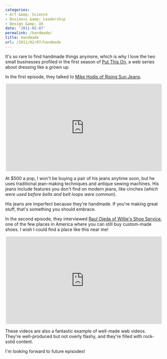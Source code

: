 ```yaml
---
categories:
- Art &amp; Science
- Business &amp; Leadership
- Design &amp; UX
date: '2011-02-07'
permalink: /handmade/
title: Handmade
url: /2011/02/07/handmade
---
```


It's so rare to find handmade things anymore, which is why I love the two small businesses profiled in the first season of <a href="http://putthison.com/">Put This On</a>, a web series about dressing like a grown up.

In the first episode, they talked to <a href="http://vimeo.com/7391362">Mike Hodis of Rising Sun Jeans</a>.

<p align="center"><iframe src="https://player.vimeo.com/video/7391362?byline=0" width="500" height="281" frameborder="0"></iframe></p>

At $500 a pop, I won't be buying a pair of his jeans anytime soon, but he uses traditional jean-making techniques and antique sewing machines. His jeans include features you don't find on modern jeans, like cinches (<em>which were used before belts and belt loops were common</em>).

His jeans are imperfect because they're handmade. If you're making great stuff, that's something you should embrace.

In the second episode, they interviewed <a href="http://vimeo.com/11075261">Raul Ojeda of Willie's Shoe Service</a>, one of the few places in America where you can still buy custom-made shoes. I wish I could find a place like this near me!

<p align="center"><iframe src="https://player.vimeo.com/video/11075261?byline=0" width="500" height="281" frameborder="0"></iframe></p>

These videos are also a fantastic example of well-made web videos. They're well-produced but not overly flashy, and they're filled with rock-solid content.

I'm looking forward to future episodes!